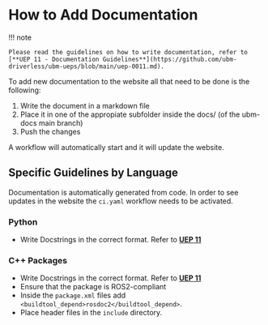 # How to Add Documentation

!!! note

    Please read the guidelines on how to write documentation, refer to [**UEP 11 - Documentation Guidelines**](https://github.com/ubm-driverless/ubm-ueps/blob/main/uep-0011.md).

To add new documentation to the website all that need to be done is the following:

1. Write the document in a markdown file
2. Place it in one of the appropiate subfolder inside the docs/ (of the ubm-docs main branch)
3. Push the changes

A workflow will automatically start and it will update the website.

## Specific Guidelines by Language

Documentation is automatically generated from code. In order to see updates in the website the `ci.yaml` workflow needs to be activated.

### Python

- Write Docstrings in the correct format. Refer to [**UEP 11**](https://github.com/ubm-driverless/ubm-ueps/blob/main/uep-0011.md)

### C++ Packages

- Write Docstrings in the correct format. Refer to [**UEP 11**](https://github.com/ubm-driverless/ubm-ueps/blob/main/uep-0011.md)
- Ensure that the package is ROS2-compliant
- Inside the `package.xml` files add `<buildtool_depend>rosdoc2</buildtool_depend>`.
- Place header files in the `include` directory.
